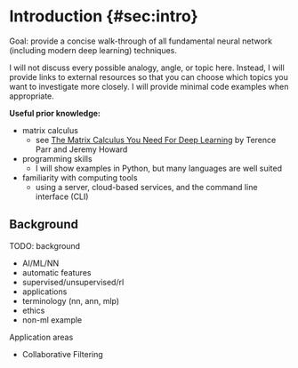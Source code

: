 # Introduction {#sec:intro}

Goal: provide a concise walk-through of all fundamental neural network (including modern deep learning) techniques.

I will not discuss every possible analogy, angle, or topic here. Instead, I will provide links to external resources so that you can choose which topics you want to investigate more closely. I will provide minimal code examples when appropriate.

**Useful prior knowledge:**

- matrix calculus
    + see [The Matrix Calculus You Need For Deep Learning](https://explained.ai/matrix-calculus/) by Terence Parr and Jeremy Howard
- programming skills
    + I will show examples in Python, but many languages are well suited
- familiarity with computing tools
    + using a server, cloud-based services, and the command line interface (CLI)

## Background

TODO: background

- AI/ML/NN
- automatic features
- supervised/unsupervised/rl
- applications
- terminology (nn, ann, mlp)
- ethics
- non-ml example


Application areas

- Collaborative Filtering
